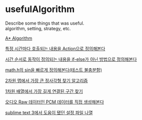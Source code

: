 # usefulAlgorithm

Describe some things that was useful.  
algorithm, setting, strategy, etc.  

[A\* Algorithm](https://github.com/musicianZem/usefulAlgorithm/tree/master/A_Star_Algorithm)

[특정 시간마다 호출되는 내용을 Action으로 정의해본다](https://github.com/musicianZem/usefulAlgorithm/tree/master/Action_List)

[시간 순서로 동작이 정의되는 내용을 if-else가 아닌 방법으로 정의해본다](https://github.com/musicianZem/usefulAlgorithm/tree/master/Escape_else_if_programming)

[math.h의 sin을 빠르게 정의해본다(테스트 불충분함)](https://github.com/musicianZem/usefulAlgorithm/tree/master/Fast_Sin_Function)

[2차원 맵에서 가장 큰 정사각형 찾기 알고리즘](https://github.com/musicianZem/usefulAlgorithm/tree/master/Find_Biggest_Square)

[1차원 배열에서 가장 길게 연결된 구간 찾기](https://github.com/musicianZem/usefulAlgorithm/tree/master/Find_Longest_Continuous_Subsequence)

[오디오 Raw 데이터인 PCM 데이터를 직접 생성해본다](https://github.com/musicianZem/usefulAlgorithm/tree/master/Generate_PCM_Raw_Data)

[sublime text 3에서 도움이 됐던 설정 파일 나열](https://github.com/musicianZem/usefulAlgorithm/tree/master/SublimeText_Settings)

